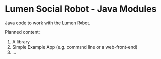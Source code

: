 Lumen Social Robot - Java Modules
=================================

Java code to work with the Lumen Robot.

Planned content:

1. A library
2. Simple Example App (e.g. command line or a web-front-end)
3. ...